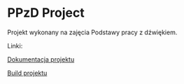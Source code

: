 # PPzD Project
Projekt wykonany na zajęcia Podstawy pracy z dźwiękiem.

Linki:

[Dokumentacja projektu](../blob/master/dokumentacja.pdf)

[Build projektu](../blob/master/build_1.0.0.zip)